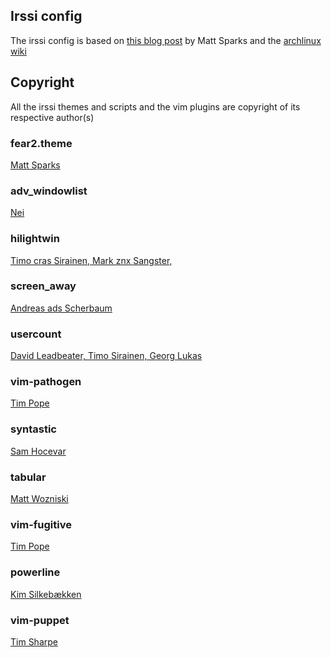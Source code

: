 ## Irssi config

The irssi config is based on [this blog post](http://quadpoint.org/articles/irssi/) by Matt Sparks and the [archlinux wiki](https://wiki.archlinux.org/index.php/Screen_Irssi_Bitlbee)

## Copyright

All the irssi themes and scripts and the vim plugins are copyright of its respective author(s)

### fear2.theme

[Matt Sparks](http://quadpoint.org/articles/irssi/)

### adv_windowlist

[Nei](http://anti.teamidiot.de/static/nei/*/Code/Irssi/)

### hilightwin

[Timo cras Sirainen, Mark znx Sangster,](http://scripts.irssi.org/)

### screen_away

[Andreas ads Scherbaum](http://scripts.irssi.org/)

### usercount

[David Leadbeater, Timo Sirainen, Georg Lukas](http://scripts.irssi.org/)

### vim-pathogen

[Tim Pope](https://github.com/tpope/vim-pathogen.git)

### syntastic

[Sam Hocevar](https://github.com/scrooloose/syntastic)

### tabular

[Matt Wozniski](https://github.com/godlygeek/tabular)

### vim-fugitive

[Tim Pope](https://github.com/tpope/vim-fugitive)

### powerline

[Kim Silkebækken](https://github.com/Lokaltog/powerline.git)

### vim-puppet

[Tim Sharpe](https://github.com/rodjek/vim-puppet)

